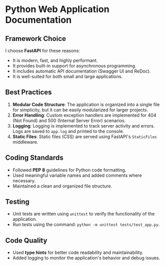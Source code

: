 # Python Web Application Documentation

## Framework Choice
I choose **FastAPI** for these reasons:
- It is modern, fast, and highly performant.
- It provides built-in support for asynchronous programming.
- It includes automatic API documentation (Swagger UI and ReDoc).
- It is well-suited for both small and large applications.

## Best Practices
1. **Modular Code Structure**: The application is organized into a single file for simplicity, but it can be easily modularized for larger projects.
2. **Error Handling**: Custom exception handlers are implemented for 404 (Not Found) and 500 (Internal Server Error) scenarios.
3. **Logging**: Logging is implemented to track server activity and errors. Logs are saved to `app.log` and printed to the console.
4. **Static Files**: Static files (CSS) are served using FastAPI's `StaticFiles` middleware.

## Coding Standards
- Followed **PEP 8** guidelines for Python code formatting.
- Used meaningful variable names and added comments where necessary.
- Maintained a clean and organized file structure.

## Testing
- Unit tests are written using `unittest` to verify the functionality of the application.
- Run tests using the command: `python -m unittest tests/test_app.py`.

## Code Quality
- Used **type hints** for better code readability and maintainability.
- Added logging to monitor the application's behavior and debug issues.
